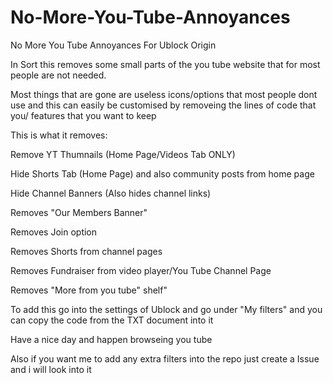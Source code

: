 # No-More-You-Tube-Annoyances
No More You Tube Annoyances For Ublock Origin 


In Sort this removes some small parts of the you tube website that for most people are not needed.

Most things that are gone are useless icons/options that most people dont use and this can easily be customised by removeing the lines of code that you/ features that you want to keep

This is what it removes:

Remove YT Thumnails (Home Page/Videos Tab ONLY)

Hide Shorts Tab (Home Page) and also community posts from home page

Hide Channel Banners (Also hides channel links)

Removes "Our Members Banner"

Removes Join option

Removes Shorts from channel pages

Removes Fundraiser from video player/You Tube Channel Page

Removes "More from you tube" shelf"


To add this go into the settings of Ublock and go under "My filters" and you can copy the code from the TXT document into it

Have a nice day and happen browseing you tube

Also if you want me to add any extra filters into the repo just create a Issue and i will look into it
